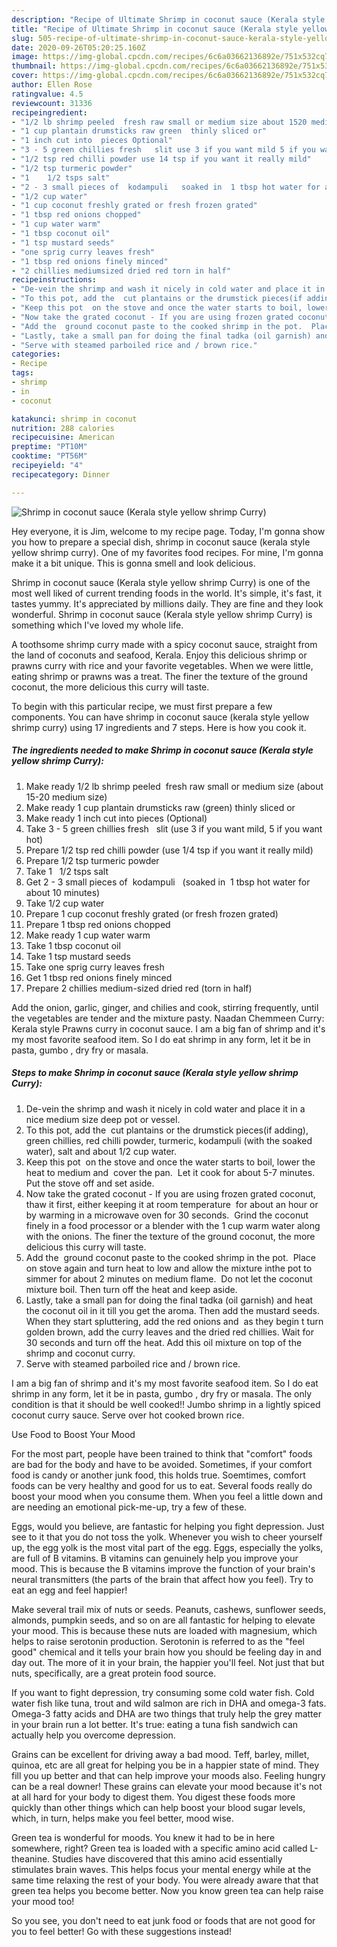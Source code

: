 ```yaml
---
description: "Recipe of Ultimate Shrimp in coconut sauce (Kerala style yellow shrimp Curry)"
title: "Recipe of Ultimate Shrimp in coconut sauce (Kerala style yellow shrimp Curry)"
slug: 505-recipe-of-ultimate-shrimp-in-coconut-sauce-kerala-style-yellow-shrimp-curry
date: 2020-09-26T05:20:25.160Z
image: https://img-global.cpcdn.com/recipes/6c6a03662136892e/751x532cq70/shrimp-in-coconut-sauce-kerala-style-yellow-shrimp-curry-recipe-main-photo.jpg
thumbnail: https://img-global.cpcdn.com/recipes/6c6a03662136892e/751x532cq70/shrimp-in-coconut-sauce-kerala-style-yellow-shrimp-curry-recipe-main-photo.jpg
cover: https://img-global.cpcdn.com/recipes/6c6a03662136892e/751x532cq70/shrimp-in-coconut-sauce-kerala-style-yellow-shrimp-curry-recipe-main-photo.jpg
author: Ellen Rose
ratingvalue: 4.5
reviewcount: 31336
recipeingredient:
- "1/2 lb shrimp peeled  fresh raw small or medium size about 1520 medium size"
- "1 cup plantain drumsticks raw green  thinly sliced or"
- "1 inch cut into  pieces Optional"
- "3 - 5 green chillies fresh   slit use 3 if you want mild 5 if you want hot"
- "1/2 tsp red chilli powder use 14 tsp if you want it really mild"
- "1/2 tsp turmeric powder"
- "1    1/2 tsps salt"
- "2 - 3 small pieces of  kodampuli   soaked in  1 tbsp hot water for about 10 minutes"
- "1/2 cup water"
- "1 cup coconut freshly grated or fresh frozen grated"
- "1 tbsp red onions chopped"
- "1 cup water warm"
- "1 tbsp coconut oil"
- "1 tsp mustard seeds"
- "one sprig curry leaves fresh"
- "1 tbsp red onions finely minced"
- "2 chillies mediumsized dried red torn in half"
recipeinstructions:
- "De-vein the shrimp and wash it nicely in cold water and place it in a  nice medium size deep pot or vessel."
- "To this pot, add the  cut plantains or the drumstick pieces(if adding), green chillies, red chilli powder, turmeric, kodampuli (with the soaked water), salt and about 1/2 cup water."
- "Keep this pot  on the stove and once the water starts to boil, lower the heat to medium and  cover the pan.  Let it cook for about 5-7 minutes. Put the stove off and set aside."
- "Now take the grated coconut - If you are using frozen grated coconut, thaw it first, either keeping it at room temperature  for about an hour or  by warming in a microwave oven for 30 seconds.  Grind the coconut  finely in a food processor or a blender with the 1 cup warm water along with the onions. The finer the texture of the ground coconut, the more delicious this curry will taste."
- "Add the  ground coconut paste to the cooked shrimp in the pot.  Place on stove again and turn heat to low and allow the mixture inthe pot to simmer for about 2 minutes on medium flame.  Do not let the coconut mixture boil. Then turn off the heat and keep aside."
- "Lastly, take a small pan for doing the final tadka (oil garnish) and heat the coconut oil in it till you get the aroma. Then add the mustard seeds. When they start spluttering, add the red onions and  as they begin t turn golden brown, add the curry leaves and the dried red chillies. Wait for 30 seconds and turn off the heat. Add this oil mixture on top of the shrimp and coconut curry."
- "Serve with steamed parboiled rice and / brown rice."
categories:
- Recipe
tags:
- shrimp
- in
- coconut

katakunci: shrimp in coconut 
nutrition: 288 calories
recipecuisine: American
preptime: "PT10M"
cooktime: "PT56M"
recipeyield: "4"
recipecategory: Dinner

---
```



![Shrimp in coconut sauce (Kerala style yellow shrimp Curry)](https://img-global.cpcdn.com/recipes/6c6a03662136892e/751x532cq70/shrimp-in-coconut-sauce-kerala-style-yellow-shrimp-curry-recipe-main-photo.jpg)

Hey everyone, it is Jim, welcome to my recipe page. Today, I'm gonna show you how to prepare a special dish, shrimp in coconut sauce (kerala style yellow shrimp curry). One of my favorites food recipes. For mine, I'm gonna make it a bit unique. This is gonna smell and look delicious.

Shrimp in coconut sauce (Kerala style yellow shrimp Curry) is one of the most well liked of current trending foods in the world. It's simple, it's fast, it tastes yummy. It's appreciated by millions daily. They are fine and they look wonderful. Shrimp in coconut sauce (Kerala style yellow shrimp Curry) is something which I've loved my whole life.

A toothsome shrimp curry made with a spicy coconut sauce, straight from the land of coconuts and seafood, Kerala. Enjoy this delicious shrimp or prawns curry with rice and your favorite vegetables. When we were little, eating shrimp or prawns was a treat. The finer the texture of the ground coconut, the more delicious this curry will taste.


To begin with this particular recipe, we must first prepare a few components. You can have shrimp in coconut sauce (kerala style yellow shrimp curry) using 17 ingredients and 7 steps. Here is how you cook it.

<!--inarticleads1-->

##### The ingredients needed to make Shrimp in coconut sauce (Kerala style yellow shrimp Curry):

1. Make ready 1/2 lb shrimp peeled  fresh raw small or medium size (about 15-20 medium size)
1. Make ready 1 cup plantain drumsticks raw (green)  thinly sliced or
1. Make ready 1 inch cut into  pieces (Optional)
1. Take 3 - 5 green chillies fresh   slit (use 3 if you want mild, 5 if you want hot)
1. Prepare 1/2 tsp red chilli powder (use 1/4 tsp if you want it really mild)
1. Prepare 1/2 tsp turmeric powder
1. Take 1    1/2 tsps salt
1. Get 2 - 3 small pieces of  kodampuli   (soaked in  1 tbsp hot water for about 10 minutes)
1. Take 1/2 cup water
1. Prepare 1 cup coconut freshly grated (or fresh frozen grated)
1. Prepare 1 tbsp red onions chopped
1. Make ready 1 cup water warm
1. Take 1 tbsp coconut oil
1. Take 1 tsp mustard seeds
1. Take one sprig curry leaves fresh
1. Get 1 tbsp red onions finely minced
1. Prepare 2 chillies medium-sized dried red (torn in half)


Add the onion, garlic, ginger, and chilies and cook, stirring frequently, until the vegetables are tender and the mixture pasty. Naadan Chemmeen Curry: Kerala style Prawns curry in coconut sauce. I am a big fan of shrimp and it&#39;s my most favorite seafood item. So I do eat shrimp in any form, let it be in pasta, gumbo , dry fry or masala. 

<!--inarticleads2-->

##### Steps to make Shrimp in coconut sauce (Kerala style yellow shrimp Curry):

1. De-vein the shrimp and wash it nicely in cold water and place it in a  nice medium size deep pot or vessel.
1. To this pot, add the  cut plantains or the drumstick pieces(if adding), green chillies, red chilli powder, turmeric, kodampuli (with the soaked water), salt and about 1/2 cup water.
1. Keep this pot  on the stove and once the water starts to boil, lower the heat to medium and  cover the pan.  Let it cook for about 5-7 minutes. Put the stove off and set aside.
1. Now take the grated coconut - If you are using frozen grated coconut, thaw it first, either keeping it at room temperature  for about an hour or  by warming in a microwave oven for 30 seconds.  Grind the coconut  finely in a food processor or a blender with the 1 cup warm water along with the onions. The finer the texture of the ground coconut, the more delicious this curry will taste.
1. Add the  ground coconut paste to the cooked shrimp in the pot.  Place on stove again and turn heat to low and allow the mixture inthe pot to simmer for about 2 minutes on medium flame.  Do not let the coconut mixture boil. Then turn off the heat and keep aside.
1. Lastly, take a small pan for doing the final tadka (oil garnish) and heat the coconut oil in it till you get the aroma. Then add the mustard seeds. When they start spluttering, add the red onions and  as they begin t turn golden brown, add the curry leaves and the dried red chillies. Wait for 30 seconds and turn off the heat. Add this oil mixture on top of the shrimp and coconut curry.
1. Serve with steamed parboiled rice and / brown rice.


I am a big fan of shrimp and it&#39;s my most favorite seafood item. So I do eat shrimp in any form, let it be in pasta, gumbo , dry fry or masala. The only condition is that it should be well cooked!! Jumbo shrimp in a lightly spiced coconut curry sauce. Serve over hot cooked brown rice. 

Use Food to Boost Your Mood


For the most part, people have been trained to think that "comfort" foods are bad for the body and have to be avoided. Sometimes, if your comfort food is candy or another junk food, this holds true. Soemtimes, comfort foods can be very healthy and good for us to eat. Several foods really do boost your mood when you consume them. When you feel a little down and are needing an emotional pick-me-up, try a few of these.

Eggs, would you believe, are fantastic for helping you fight depression. Just see to it that you do not toss the yolk. Whenever you wish to cheer yourself up, the egg yolk is the most vital part of the egg. Eggs, especially the yolks, are full of B vitamins. B vitamins can genuinely help you improve your mood. This is because the B vitamins improve the function of your brain's neural transmitters (the parts of the brain that affect how you feel). Try to eat an egg and feel happier!

Make several trail mix of nuts or seeds. Peanuts, cashews, sunflower seeds, almonds, pumpkin seeds, and so on are all fantastic for helping to elevate your mood. This is because these nuts are loaded with magnesium, which helps to raise serotonin production. Serotonin is referred to as the "feel good" chemical and it tells your brain how you should be feeling day in and day out. The more of it in your brain, the happier you'll feel. Not just that but nuts, specifically, are a great protein food source.

If you want to fight depression, try consuming some cold water fish. Cold water fish like tuna, trout and wild salmon are rich in DHA and omega-3 fats. Omega-3 fatty acids and DHA are two things that truly help the grey matter in your brain run a lot better. It's true: eating a tuna fish sandwich can actually help you overcome depression. 

Grains can be excellent for driving away a bad mood. Teff, barley, millet, quinoa, etc are all great for helping you be in a happier state of mind. They fill you up better and that can help improve your moods also. Feeling hungry can be a real downer! These grains can elevate your mood because it's not at all hard for your body to digest them. You digest these foods more quickly than other things which can help boost your blood sugar levels, which, in turn, helps make you feel better, mood wise.

Green tea is wonderful for moods. You knew it had to be in here somewhere, right? Green tea is loaded with a specific amino acid called L-theanine. Studies have discovered that this amino acid essentially stimulates brain waves. This helps focus your mental energy while at the same time relaxing the rest of your body. You were already aware that that green tea helps you become better. Now you know green tea can help raise your mood too!

So you see, you don't need to eat junk food or foods that are not good for you to feel better! Go  with  these suggestions  instead!


